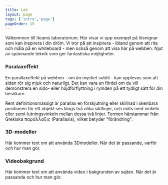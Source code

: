 ```yaml
---
title: Lab
layout: page
tags: ['intro','page']
pageOrder: 15
---
```


Välkommen till Iteams laboratorium. Här visar vi upp exempel på lösnignar som kan inspirera i din dröm. Vi tror på att inspirera - ibland genom att rita och måla på en whiteboard - men också genom att visa här på webben. Njut av spännande teknik som ger fantastiska möjligheter.


### Paralaxeffekt
En parallaxeffekt på webben - om än mycket subtil - kan upplevas som att sidan rör sig mjuk och naturligt. Det kan vara en fördel om du vill demonstrera en sido- eller höjdförflyttning i rymden på ett tydligt sätt för din besökare.

Rent definitionsmässigt är parallax en förskjutning eller skillnad i skenbara positionen för ett objekt ses längs två olika siktlinjer, och mäts med vinkeln eller semi-lutningsvinkeln mellan dessa två linjer. Termen härstammar från Grekiska παράλλαξις (Parallaxis), vilket betyder "förändring". 


### 3D-modeller
Här kommer text om att använda 3Dmodeller. När det är passande, varför och hur man gör.


### Videobakgrund
Här kommer text om att använda video i bakgrunden av sajten. När det är passande och hur man gör.
